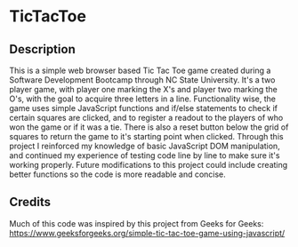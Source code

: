 # TicTacToe
## Description
This is a simple web browser based Tic Tac Toe game created during a Software Development Bootcamp through NC State University. It's a two player game, with player one marking the X's and player two marking the O's, with the goal to acquire three letters in a line. Functionality wise, the game uses simple JavaScript functions and if/else statements to check if certain squares are clicked, and to register a readout to the players of who won the game or if it was a tie. There is also a reset button below the grid of squares to return the game to it's starting point when clicked. Through this project I reinforced my knowledge of basic JavaScript DOM manipulation, and continued my experience of testing code line by line to make sure it's working properly. Future modifications to this project could include creating better functions so the code is more readable and concise. 
## Credits
Much of this code was inspired by this project from Geeks for Geeks: 
https://www.geeksforgeeks.org/simple-tic-tac-toe-game-using-javascript/